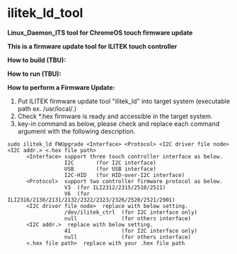 # ilitek_ld_tool
**Linux_Daemon_ITS tool for ChromeOS touch firmware update**

**This is a firmware update tool for ILITEK touch controller**

**How to build (TBU):**

**How to run (TBU):**

**How to perform a Firmware Update:**
  1. Put ILITEK firmware update tool "ilitek_ld" into target system (executable path ex. /usr/local/.)
  2. Check *.hex firmware is ready and accessible in the target system.
  3. key-in command as below, please check and replace each command argument with the following description.
  ```
  sudo ilitek_ld FWUpgrade <Interface> <Protocol> <I2C driver file node> <I2C addr.> <.hex file path>
        <Interface> support three touch controller interface as below.
                    I2C       (for I2C interface)
                    USB       (for USB interface)
                    I2C-HID   (for HID-over-I2C interface)
        <Protocol>  support two controller firmware protocol as below.
                    V3  (for ILI2312/2315/2510/2511)
                    V6  (for ILI2316/2130/2131/2132/2322/2323/2326/2520/2521/2901)
        <I2C driver file node>  replace with below setting.
                    /dev/ilitek_ctrl  (for I2C interface only)
                    null              (for others interface)
        <I2C addr.>  replace with below setting.
                    41                (for I2C interface only)
                    null              (for others interface)
        <.hex file path>  replace with your .hex file path
        
  ```
